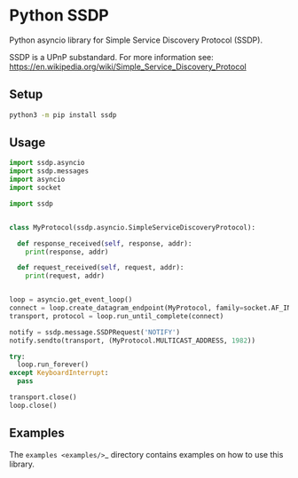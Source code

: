 # Python SSDP

Python asyncio library for Simple Service Discovery Protocol (SSDP).

SSDP is a UPnP substandard. For more information see:
https://en.wikipedia.org/wiki/Simple_Service_Discovery_Protocol

## Setup

```bash
python3 -m pip install ssdp
```

## Usage

```python
import ssdp.asyncio
import ssdp.messages
import asyncio
import socket

import ssdp


class MyProtocol(ssdp.asyncio.SimpleServiceDiscoveryProtocol):

  def response_received(self, response, addr):
    print(response, addr)

  def request_received(self, request, addr):
    print(request, addr)


loop = asyncio.get_event_loop()
connect = loop.create_datagram_endpoint(MyProtocol, family=socket.AF_INET)
transport, protocol = loop.run_until_complete(connect)

notify = ssdp.message.SSDPRequest('NOTIFY')
notify.sendto(transport, (MyProtocol.MULTICAST_ADDRESS, 1982))

try:
  loop.run_forever()
except KeyboardInterrupt:
  pass

transport.close()
loop.close()
```

## Examples

The `examples <examples/>`\_ directory contains examples on how to use
this library.
